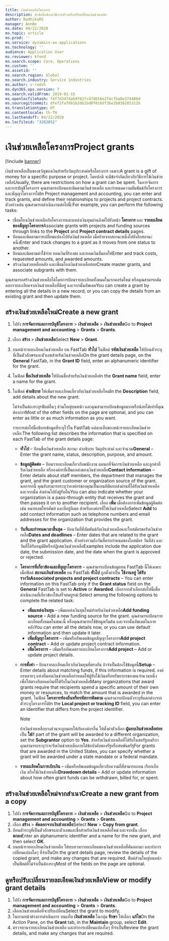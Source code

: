 ```yaml
---
title: เงินช่วยเหลือโครงการ
description: หัวข้อนี้อธิบายวิธีการสร้างหรือปรับเปลี่ยนเงินช่วยเหลือ
author: RadhikaRS
manager: AnnBe
ms.date: 04/22/2020
ms.topic: article
ms.prod: ''
ms.service: dynamics-ax-applications
ms.technology: ''
audience: Application User
ms.reviewer: kfend
ms.search.scope: Core, Operations
ms.custom: ''
ms.assetid: ''
ms.search.region: Global
ms.search.industry: Service industries
ms.author: v-radsh
ms.dyn365.ops.version: 7
ms.search.validFrom: 2019-01-15
ms.openlocfilehash: f4f7d347dab9f02fc474656e2f4cfba8e374480d
ms.sourcegitcommit: dfef2faf881b2db1bd0f016df36e2b838105312b
ms.translationtype: HT
ms.contentlocale: th-TH
ms.lasthandoff: 04/22/2020
ms.locfileid: "3282852"
---
```

# <a name="project-grants"></a><span data-ttu-id="3268d-103">เงินช่วยเหลือโครงการ</span><span class="sxs-lookup"><span data-stu-id="3268d-103">Project grants</span></span>

[!include [banner](../includes/banner.md)]

<span data-ttu-id="3268d-104">เงินช่วยเหลือเป็นของขวัญของเงินสำหรับวัตถุประสงค์หรือโครงการ เฉพาะ</span><span class="sxs-lookup"><span data-stu-id="3268d-104">A grant is a gift of money for a specific purpose or project.</span></span> <span data-ttu-id="3268d-105">โดยปกติ จะมีข้อจำกัดเกี่ยวกับวิธีการใช้เงินช่วยเหลือ</span><span class="sxs-lookup"><span data-stu-id="3268d-105">Usually, there are restrictions on how a grant can be spent.</span></span> <span data-ttu-id="3268d-106">ในการจัดการและการบัญชีโครงการ คุณสามารถป้อนและติดตามเงินช่วยเหลือ และกำหนดความสัมพันธ์กับโครงการและสัญญาโครงการได้</span><span class="sxs-lookup"><span data-stu-id="3268d-106">In Project management and accounting, you can enter and track grants, and define their relationships to projects and project contracts.</span></span> <span data-ttu-id="3268d-107">ตัวอย่างเช่น คุณสามารถดำเนินงานต่อไปนี้:</span><span class="sxs-lookup"><span data-stu-id="3268d-107">For example, you can perform the following tasks:</span></span>

- <span data-ttu-id="3268d-108">เชื่อมโยงเงินช่วยเหลือกับโครงการและแหล่งเงินทุนผ่านลิงค์ไปยังหน้า **โครงการ** และ **รายละเอียดของสัญญาโครงการ**</span><span class="sxs-lookup"><span data-stu-id="3268d-108">Associate grants with projects and funding sources through links to the **Project** and **Project contract details** pages.</span></span>
- <span data-ttu-id="3268d-109">ป้อนและติดตามการเปลี่ยนแปลงไปยังเงินช่วยเหลือ เมื่อย้ายจากสถานะหนึ่งไปยังอีกสถานะหนึ่ง</span><span class="sxs-lookup"><span data-stu-id="3268d-109">Enter and track changes to a grant as it moves from one status to another.</span></span>
- <span data-ttu-id="3268d-110">ป้อนและติดตามค่าใช้จ่าย ยอดเงินที่ร้องขอ และยอดเงินที่มอบให้</span><span class="sxs-lookup"><span data-stu-id="3268d-110">Enter and track costs, requested amounts, and awarded amounts.</span></span>
- <span data-ttu-id="3268d-111">สร้างเงินช่วยเหลือหลัก และเชื่อมโยงเงินช่วยเหลือย่อย</span><span class="sxs-lookup"><span data-stu-id="3268d-111">Create master grants, and associate subgrants with them.</span></span>

<span data-ttu-id="3268d-112">คุณสามารถสร้างเงินช่วยเหลือได้โดยการป้อนรายละเอียดทั้งหมดในเรกคอร์ดใหม่ หรือคุณสามารถคัดลอกรายละเอียดจากเงินช่วยเหลือที่มีอยู่ และจากนั้นอัพเดต</span><span class="sxs-lookup"><span data-stu-id="3268d-112">You can create a grant by entering all the details in a new record, or you can copy the details from an existing grant and then update them.</span></span>

## <a name="create-a-new-grant"></a><span data-ttu-id="3268d-113">สร้างเงินช่วยเหลือใหม่</span><span class="sxs-lookup"><span data-stu-id="3268d-113">Create a new grant</span></span>

1. <span data-ttu-id="3268d-114">ไปยัง **การจัดการและการบัญชีโครงการ** \> **เงินช่วยเหลือ** \> **เงินช่วยเหลือ**</span><span class="sxs-lookup"><span data-stu-id="3268d-114">Go to **Project management and accounting** \> **Grants** \> **Grants**.</span></span>
2. <span data-ttu-id="3268d-115">เลือก **สร้าง** \> **เงินช่วยเหลือ**</span><span class="sxs-lookup"><span data-stu-id="3268d-115">Select **New** \> **Grant**.</span></span>
3. <span data-ttu-id="3268d-116">บนหน้ารายละเอียดเงินช่วยเหลือ บน FastTab **ทั่วไป** ในฟิลด์ **รหัสเงินช่วยเหลือ** ให้ป้อนตัวระบุที่เป็นตัวอักษรและตัวเลขสำหรับเงินช่วยเหลือ</span><span class="sxs-lookup"><span data-stu-id="3268d-116">On the grant details page, on the **General** FastTab, in the **Grant ID** field, enter an alphanumeric identifier for the grant.</span></span>
4. <span data-ttu-id="3268d-117">ในฟิลด์ **ชื่อเงินช่วยเหลือ** ให้ป้อนชื่อสำหรับเงินช่วยเหลือ</span><span class="sxs-lookup"><span data-stu-id="3268d-117">In the **Grant name** field, enter a name for the grant.</span></span>
5. <span data-ttu-id="3268d-118">ในฟิลด์ **คำอธิบาย** ให้เพิ่มรายละเอียดเกี่ยวกับเงินช่วยเหลือใหม่</span><span class="sxs-lookup"><span data-stu-id="3268d-118">In the **Description** field, add details about the new grant.</span></span>

    <span data-ttu-id="3268d-119">ไม่จำเป็นต้องระบุรฟิลด์อื่นๆ ส่วนใหญ่บนหน้า และคุณสามารถป้อนข้อมูลมากหรือน้อยได้เท่าที่คุณต้องการ</span><span class="sxs-lookup"><span data-stu-id="3268d-119">Most of the other fields on the page are optional, and you can enter as little or as much information as you want.</span></span>

    <span data-ttu-id="3268d-120">รายการต่อไปนี้อธิบายข้อมูลที่ระบุไว้ใน FastTab แต่ละแท็บของหน้ารายละเอียดเงินช่วยเหลือ:</span><span class="sxs-lookup"><span data-stu-id="3268d-120">The following list describes the information that is specified on each FastTab of the grant details page:</span></span>

    - <span data-ttu-id="3268d-121">**ทั่วไป** – ป้อนชื่อเงินช่วยเหลือ สถานะ คำอธิบาย วัตถุประสงค์ และจำนวน</span><span class="sxs-lookup"><span data-stu-id="3268d-121">**General** – Enter the grant name, status, description, purpose, and amount.</span></span>
    - <span data-ttu-id="3268d-122">**ข้อมูลผู้ติดต่อ** – ป้อนรายละเอียดเกี่ยวกับพนักงาน แผนกที่จัดการเงินช่วยเหลือ และลูกค้าที่รับเงินช่วยเหลือ หรือองค์กรที่เป็นแหล่งของเงินช่วยเหลือ</span><span class="sxs-lookup"><span data-stu-id="3268d-122">**Contact information** – Enter details about staff members, the department that manages the grant, and the grant customer or organization source of the grant.</span></span> <span data-ttu-id="3268d-123">นอกจากนี้ คุณยังสามารถระบุว่าองค์กรของคุณเป็นเอนทิตีแบบส่งผ่านที่ได้รับเงินช่วยเหลือ และจากนั้น ส่งผ่านไปยังผู้รับอื่น</span><span class="sxs-lookup"><span data-stu-id="3268d-123">You can also indicate whether your organization is a pass-through entity that receives the grant and then passes it on to another recipient.</span></span> <span data-ttu-id="3268d-124">เลือก **เพิ่ม** เมื่อต้องการเพิ่มข้อมูลผู้ติดต่อ เช่น หมายเลขโทรศัพท์ และที่อยู่อีเมล สำหรับองค์กรที่ให้เงินช่วยเหลือ</span><span class="sxs-lookup"><span data-stu-id="3268d-124">Select **Add** to add contact information such as telephone numbers and email addresses for the organization that provides the grant.</span></span>
    - <span data-ttu-id="3268d-125">**วันที่และกำหนดเวลาสิ้นสุด** – ป้อนวันที่ที่สัมพันธ์กับเงินช่วยเหลือและใบสมัครขอรับเงินช่วยเหลือ</span><span class="sxs-lookup"><span data-stu-id="3268d-125">**Dates and deadlines** – Enter dates that are related to the grant and the grant application.</span></span> <span data-ttu-id="3268d-126">ตัวอย่างรวมถึงวันที่ครบกำหนดของใบสมัคร วันที่ส่ง และวันที่ได้รับอนุมัติหรือปฏิเสธเงินช่วยเหลือ</span><span class="sxs-lookup"><span data-stu-id="3268d-126">Examples include the application due date, the submission date, and the date when the grant is approved or rejected.</span></span>
    - <span data-ttu-id="3268d-127">**โครงการที่เกี่ยวข้องและสัญญาโครงการ** – คุณสามารถป้อนข้อมูลบน FastTab นี้ได้เฉพาะเมื่อฟิลด์ **สถานะเงินช่วยเหลือ** บน FastTab **ทั่วไป** ถูกตั้งค่าเป็น **ใช้งานอยู่** **ได้รับรางวัล**</span><span class="sxs-lookup"><span data-stu-id="3268d-127">**Associated projects and project contracts** – You can enter information on this FastTab only if the **Grant status** field on the **General** FastTab is set to **Active** or **Awarded**.</span></span> <span data-ttu-id="3268d-128">เลือกจากตัวเลือกต่อไปนี้เพื่อดำเนินงานที่เกี่ยวข้องให้เสร็จสมบูรณ์:</span><span class="sxs-lookup"><span data-stu-id="3268d-128">Select among the following options to complete the related task:</span></span>

        - <span data-ttu-id="3268d-129">**เพิ่มแหล่งเงินทุน** – เพิ่มแหล่งเงินทุนใหม่สำหรับเงินช่วยเหลือ</span><span class="sxs-lookup"><span data-stu-id="3268d-129">**Add funding source** – Add a new funding source for the grant.</span></span> <span data-ttu-id="3268d-130">คุณสามารถป้อนรายละเอียดทั้งหมดในขณะนี้ หรือคุณสามารถใช้ข้อมูลเริ่มต้น และจากนั้นอัพเดตในภายหลัง</span><span class="sxs-lookup"><span data-stu-id="3268d-130">You can enter all the details now, or you can use default information and then update it later.</span></span>
        - <span data-ttu-id="3268d-131">**เพิ่มสัญญาโครงการ** – เพิ่มหรืออัพเดตข้อมูลสัญญาโครงการ</span><span class="sxs-lookup"><span data-stu-id="3268d-131">**Add project contract** – Add or update project contract information.</span></span>
        - <span data-ttu-id="3268d-132">**เพิ่มโครงการ** – เพิ่มหรืออัพเดตรายละเอียดโครงการ</span><span class="sxs-lookup"><span data-stu-id="3268d-132">**Add project** – Add or update project details.</span></span>

    - <span data-ttu-id="3268d-133">**การตั้งค่า** – ป้อนรายละเอียดเกี่ยวกับเงินทุนที่ตรงกัน ถ้าจำเป็นต้องใช้ข้อมูลนี้</span><span class="sxs-lookup"><span data-stu-id="3268d-133">**Setup** – Enter details about matching funds, if this information is required.</span></span> <span data-ttu-id="3268d-134">องค์กรหลายๆ แห่งที่มอบเงินช่วยเหลือกำหนดให้ผู้รับใช้เงินหรือทรัพยากรของตนจำนวนหนึ่ง เพื่อให้ตรงกับยอดเงินที่ได้รับในเงินช่วยเหลือ</span><span class="sxs-lookup"><span data-stu-id="3268d-134">Many organizations that award grants require that recipients spend a specific amount of their own money or resources, to match the amount that is awarded in the grant.</span></span> <span data-ttu-id="3268d-135">ในฟิลด์ **โครงการท้องถิ่นหรือรหัสการติดตาม** คุณสามารถป้อนตัวระบุที่แตกต่างจากตัวระบุโครงการได้</span><span class="sxs-lookup"><span data-stu-id="3268d-135">In the **Local project or tracking ID** field, you can enter an identifier that differs from the project identifier.</span></span>

        > [!NOTE]
        > <span data-ttu-id="3268d-136">ถ้าเงินช่วยเหลือบางส่วนจะถูกมอบให้กับองค์กรอื่น ให้ตั้งค่าตัวเลือก **ผู้มอบเงินช่วยเหลือย่อย** เป็น **ใช่**</span><span class="sxs-lookup"><span data-stu-id="3268d-136">If part of the grant will be awarded to a different organization, set the **Subgrantor** option to **Yes**.</span></span> <span data-ttu-id="3268d-137">สำหรับเงินช่วยเหลือที่ได้รับในสหรัฐอเมริกา คุณสามารถระบุว่าจะรับเงินช่วยเหลือภายใต้ข้อบังคับของรัฐหรือสหพันธรัฐ</span><span class="sxs-lookup"><span data-stu-id="3268d-137">For grants that are awarded in the United States, you can specify whether a grant will be awarded under a state mandate or a federal mandate.</span></span>

    - <span data-ttu-id="3268d-138">**รายละเอียดในการเบิกเงิน** – เพิ่มหรืออัพเดตข้อมูลเกี่ยวกับความถี่ที่สามารถถอน เรียกเก็บเงิน หรือใช้เงินช่วยเหลือ</span><span class="sxs-lookup"><span data-stu-id="3268d-138">**Drawdown details** – Add or update information about how often grant funds can be withdrawn, billed for, or spent.</span></span>

## <a name="create-a-new-grant-from-a-copy"></a><span data-ttu-id="3268d-139">สร้างเงินช่วยเหลือใหม่จากสำเนา</span><span class="sxs-lookup"><span data-stu-id="3268d-139">Create a new grant from a copy</span></span>

1. <span data-ttu-id="3268d-140">ไปยัง **การจัดการและการบัญชีโครงการ** \> **เงินช่วยเหลือ** \> **เงินช่วยเหลือ**</span><span class="sxs-lookup"><span data-stu-id="3268d-140">Go to **Project management and accounting** \> **Grants** \> **Grants**.</span></span>
2. <span data-ttu-id="3268d-141">เลือก **สร้าง** \> **คัดลอกจากเงินช่วยเหลือ**</span><span class="sxs-lookup"><span data-stu-id="3268d-141">Select **New** \> **Copy from grant**.</span></span>
3. <span data-ttu-id="3268d-142">ป้อนตัวระบุที่เป็นตัวอักษรและตัวเลขและชื่อสำหรับเงินช่วยเหลือใหม่ และจากนั้น เลือก **ตกลง**</span><span class="sxs-lookup"><span data-stu-id="3268d-142">Enter an alphanumeric identifier and a name for the new grant, and then select **OK**.</span></span>
4. <span data-ttu-id="3268d-143">บนหน้ารายละเอียดเงินช่วยเหลือ ให้ทบทวนรายละเอียดของเงินช่วยเหลือที่คัดลอกมา และทำการเปลี่ยนแปลงใดๆ ที่จำเป็น</span><span class="sxs-lookup"><span data-stu-id="3268d-143">On the grant details page, review the details of the copied grant, and make any changes that are required.</span></span> <span data-ttu-id="3268d-144">ฟิลด์ส่วนใหญ่บนหน้าเป็นฟิลด์ที่ไม่จำเป็นต้องระบุ</span><span class="sxs-lookup"><span data-stu-id="3268d-144">Most of the fields on the page are optional.</span></span>

## <a name="view-or-modify-grant-details"></a><span data-ttu-id="3268d-145">ดูหรือปรับเปลี่ยนรายละเอียดเงินช่วยเหลือ</span><span class="sxs-lookup"><span data-stu-id="3268d-145">View or modify grant details</span></span>

1. <span data-ttu-id="3268d-146">ไปยัง **การจัดการและการบัญชีโครงการ** \> **เงินช่วยเหลือ** \> **เงินช่วยเหลือ**</span><span class="sxs-lookup"><span data-stu-id="3268d-146">Go to **Project management and accounting** \> **Grants** \> **Grants**.</span></span>
2. <span data-ttu-id="3268d-147">เลือกเงินช่วยเหลือที่จะปรับเปลี่ยน</span><span class="sxs-lookup"><span data-stu-id="3268d-147">Select the grant to modify.</span></span>
3. <span data-ttu-id="3268d-148">ในบานหน้าต่างการดำเนินการ บนแท็บ **เงินช่วยเหลือ** ในกลุ่ม **รักษา** ให้เลือก **แก้ไข**</span><span class="sxs-lookup"><span data-stu-id="3268d-148">On the Action Pane, on the **Grant** tab, in the **Maintain** group, select **Edit**.</span></span>
4. <span data-ttu-id="3268d-149">ตรวจทานรายละเอียดเงินช่วยเหลือ และทำการเปลี่ยนแปลงใดๆ ที่จำเป็น</span><span class="sxs-lookup"><span data-stu-id="3268d-149">Review the grant details, and make any changes that are required.</span></span>
